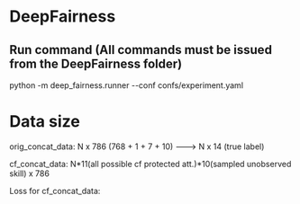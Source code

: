 # DeepFairness



## Run command (All commands must be issued from the DeepFairness folder)

python -m deep_fairness.runner --conf confs/experiment.yaml


Data size
=========
orig_concat_data: N x 786 (768 + 1 + 7 + 10) ---> N x 14 (true label)

cf_concat_data: N*11(all possible cf protected att.)*10(sampled unobserved skill) x 786

Loss for cf_concat_data: 

